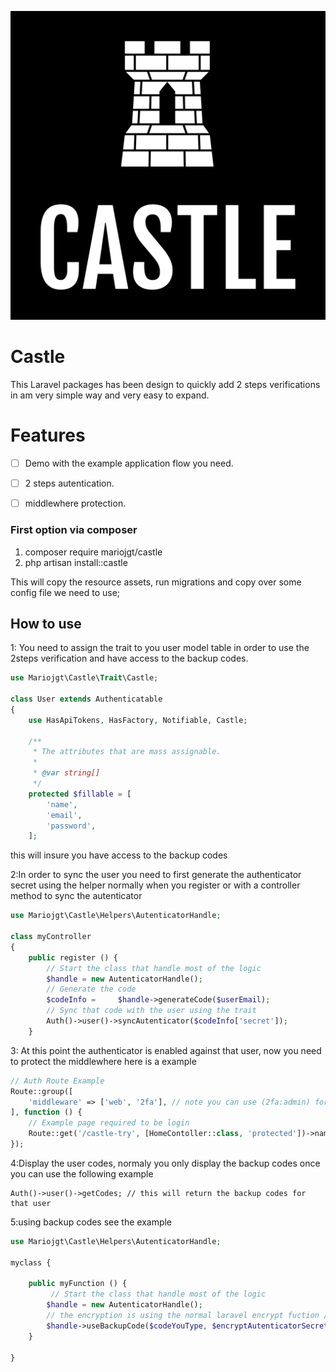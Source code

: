 ![image info](https://raw.githubusercontent.com/mariojgt/castle/master/Publish/Art/logo.png)


# Castle

This Laravel packages has been design to quickly add 2 steps verifications in am very simple way and very easy to expand.

# Features

-   [ ] Demo with the example application flow you need.
-   [ ] 2 steps autentication.
- [ ] middlewhere protection.



### First option via composer

1. composer require mariojgt/castle
2. php artisan install::castle

This will copy the resource assets, run migrations and copy over some config file we need to use;

## How to use

1: You need to assign the trait to you user model table in order to use the 2steps verification and have access to the backup codes.

```php
use Mariojgt\Castle\Trait\Castle;

class User extends Authenticatable
{
    use HasApiTokens, HasFactory, Notifiable, Castle;

    /**
     * The attributes that are mass assignable.
     *
     * @var string[]
     */
    protected $fillable = [
        'name',
        'email',
        'password',
    ];
```

this will insure you have access to the backup codes

2:In order to sync the user you need to first generate the authenticator secret using the helper normally when you register or with a controller method to sync the autenticator

```php
use Mariojgt\Castle\Helpers\AutenticatorHandle;

class myController
{
    public register () {
	    // Start the class that handle most of the logic
	    $handle = new AutenticatorHandle();
	    // Generate the code
		$codeInfo =	    $handle->generateCode($userEmail);
		// Sync that code with the user using the trait
		Auth()->user()->syncAutenticator($codeInfo['secret']);
    }
```

3: At this point the authenticator is enabled against that user, now you need to protect the middlewhere here is a example

```php
// Auth Route Example
Route::group([
    'middleware' => ['web', '2fa'], // note you can use (2fa:admin) for admin guard or leave empty for web as default
], function () {
    // Example page required to be login
    Route::get('/castle-try', [HomeContoller::class, 'protected'])->name('castle.try');
});

```

4:Display the user codes, normaly you only display the backup codes once you can use the following example

```
Auth()->user()->getCodes; // this will return the backup codes for that user
```

5:using backup codes see the example

```php
use Mariojgt\Castle\Helpers\AutenticatorHandle;

myclass {

	public myFunction () {
		 // Start the class that handle most of the logic
		$handle = new AutenticatorHandle();
		// the encryption is using the normal laravel encrypt fuction // example encrypt('user_secret')
		$handle->useBackupCode($codeYouType, $encryptAutenticatorSecret); // The second parameter is not required
	}

}
```

